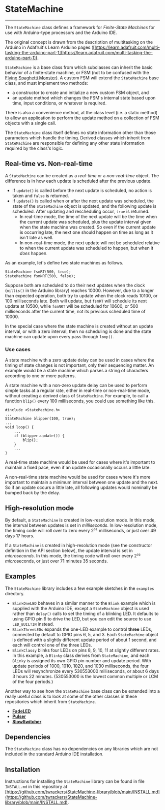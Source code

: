 # StateMachine #

----------

The `StateMachine` class defines a framework for *Finite-State Machines* for use with Arduino-type processors and the Arduino IDE.

The original concept is drawn from the description of multitasking on the Arduino in Adafruit's Learn Arduino pages ([https://learn.adafruit.com/multi-tasking-the-arduino-part-1](https://learn.adafruit.com/multi-tasking-the-arduino-part-1)).

`StateMachine` is a base class from which subclasses can inherit the basic behavior of a finite-state machine, or FSM (not to be confused with the [Flying Spaghetti Monster](https://en.wikipedia.org/wiki/Flying_Spaghetti_Monster)).  A custom FSM will extend the `StateMachine` base class, and must implement two methods:

* a constructor to create and initialize a new custom FSM object, and
* an update method which changes the FSM's internal state based upon time, input conditions, or whatever is required.

There is also a convenience method, at the class level (i.e. a static method) to allow an application to perform the update method on a collection of FSM objects with a single call.

The `StateMachine` class itself defines no state information other than those parameters which handle the timing.  Derived classes which inherit from `StateMachine` are responsible for defining any other state information required by the class's logic.

## Real-time vs. Non-real-time ##

A `StateMachine` can be created as a *real-time* or a *non-real-time* object.  The difference is in how each update is scheduled after the previous update.

- If `update()` is called before the next update is scheduled, no action is taken and `false` is returned.
- If `update()` is called when or after the next update was scheduled, the state of the `StateMachine` object is updated, and the following update is scheduled.  After updating and rescheduling occur, `true` is returned.
	- In real-time mode, the time of the next update will be the time when the current update was scheduled, plus the update interval given when the state machine was created.  So even if the current update is occurring late, the next one should happen on time as long as it isn't late as well.
	- In non-real-time mode, the next update will not be scheduled relative to when the current update was scheduled to happen, but when it *does* happen.

As an example, let's define two state machines as follows.

    StateMachine fsmRT(500, true);
    StateMachine fsmNRT(500, false);

Suppose both are scheduled to do their next updates when the clock (`millis()` in the Arduino library) reaches 10000.  However, due to a longer than expected operation, both try to update when the clock reads 10100, or 100 milliseconds late.  Both will update, but `fsmRT` will schedule its next update at 10500, while `fsmNRT` will be scheduled for 10600, or 500 milliseconds after the current time, not its previous scheduled time of 10000.

In the special case where the state machine is created without an update interval, or with a zero interval, then no scheduling is done and the state machine can update upon every pass through `loop()`.

### Use cases ###

A state machine with a zero update delay can be used in cases where the timing of state changes is not important, only their sequencing matter.  An example would be a state machine which parses a string of characters according to one or more patterns.

A state machine with a non-zero update delay can be used to perform simple tasks at a regular rate, either in real-time or non-real-time mode, without creating a derived class of `StateMachine`.  For example, to call a function `blip()` every 100 milliseconds, you could use something like this.

    #include <StateMachine.h>
    ...
    StateMachine blipper(100, true);
    ...
    void loop() {
        ...
        if (blipper.update()) {
            blip();
        }
        ...
    }

A real-time state machine would be used for cases where it's important to maintain a fixed pace, even if an update occasionally occurs a little late.

A non-real-time state machine would be used for cases where it's more important to maintain a minimum interval between one update and the next.  So if an update occurs a little late, all following updates would nominally be bumped back by the delay.

## High-resolution mode ##

By default, a `StateMachine` is created in low-resolution mode.  In this mode, the interval between updates is set in *milliseconds*.  In low-resolution mode, the timing code will roll over to zero every 2³² milliseconds, or just over 49 days 17 hours.

If a `StateMachine` is created in high-resolution mode (see the constructor definition in the API section below), the update interval is set in *microseconds*.  In this mode, the timing code will roll over every 2³² *micro*seconds, or just over 71 minutes 35 seconds.

## Examples ##

The `StateMachine` library includes a few example sketches in the `examples` directory.

- `BlinkOneLED` behaves in a similar manner to the `Blink` example which is supplied with the Arduino IDE, except a `StateMachine` object is used rather than `delay()` calls to set the timing of a blinking LED.  It defaults to using GPIO pin 9 to drive the LED, but you can edit the source to use `LED_BUILTIN` instead.
- `BlinkThreeLEDs` expands the one-LED example to control **three** LEDs, connected by default to GPIO pins 6, 5, and 3.  Each `StateMachine` object is defined with a slightly different update period of about 1 second, and each will control one of the three LEDs.
- `BlinkClassy` blinks four LEDs on pins 8, 9, 10, 11 at slightly different rates.  In this example, a `Blinky` class derives from `StateMachine`, and each `Blinky` is assigned its own GPIO pin number and update period.  With update periods of 1000, 1010, 1020, and 1030 milliseconds, the four LEDs will resynchronize every 530553000 milliseconds, or about 6 days 3 hours 22 minutes.  (530553000 is the lowest common multiple or LCM of the four periods.)
  
Another way to see how the `StateMachine` base class can be extended into a really useful class is to look at some of the other classes in these repositories which inherit from `StateMachine`.

* [__FadeLED__](https://github.com/twrackers/FadeLED-library)
* [__Pulser__](https://github.com/twrackers/Pulser-library)
* [__SlowSwitcher__](https://github.com/twrackers/SlowSwitcher-library)

## Dependencies ##

The `StateMachine` class has no dependencies on any libraries which are not included in the standard Arduino IDE installation.

## Installation ##

Instructions for installing the `StateMachine` library can be found in file `INSTALL.md` in this repository at [https://github.com/twrackers/StateMachine-library/blob/main/INSTALL.md](https://github.com/twrackers/StateMachine-library/blob/main/INSTALL.md).
